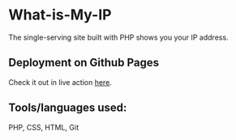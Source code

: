 # What-is-My-IP

The single-serving site built with PHP shows you your IP address.


## Deployment on Github Pages

Check it out in live action [here]().


## Tools/languages used:  

PHP, CSS, HTML, Git
